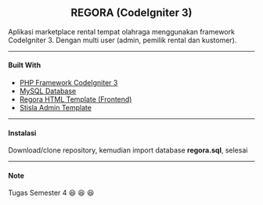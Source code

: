 <h2 align="center">REGORA (CodeIgniter 3)</h2>

Aplikasi marketplace rental tempat olahraga menggunakan framework CodeIgniter 3. Dengan multi user (admin, pemilik rental dan kustomer). 

-----

#### Built With
- [PHP Framework CodeIgniter 3 ](https://codeigniter.com/ "PHP Framework CodeIgniter 3 ")
- [MySQL Database](https://www.mysql.com/ "MySQL Database")
- [Regora HTML Template (Frontend)](https://bootstrap4.com/cardoor-car-rental-html-template/ "Cardoor HTML Template (Frontend)")
- [Stisla Admin Template](https://getstisla.com/ "Stisla Admin Template")
-----
#### Instalasi
Download/clone repository, kemudian import database **regora.sql**, selesai

-----

#### Note
Tugas Semester 4 😆 😆 😆
